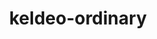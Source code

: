 ---
id: 647
title: keldeo-ordinary
types: [water,fighting]
image: https://raw.githubusercontent.com/PokeAPI/sprites/master/sprites/pokemon/647.png
---